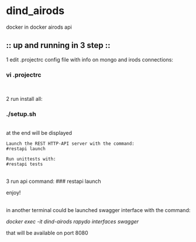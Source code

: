 # dind_airods
docker in docker airods api

## :: up and running in 3 step ::


1 edit .projectrc config file with info on mongo and irods connections: 
### vi .projectrc  
</br>

2 run install all:
### ./setup.sh
</br>
 at the end will be displayed

```
Launch the REST HTTP-API server with the command:
#restapi launch

Run unittests with:
#restapi tests
```

</br>
3 run api command:
### restapi launch 
</br>

enjoy!
</br></br>

in another terminal could be launched swagger interface with the command:

*docker exec -it dind-airods rapydo interfaces swagger*

that will be available on port 8080


